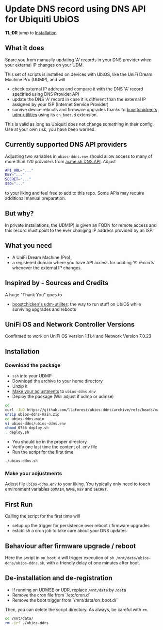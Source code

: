 # Update DNS record using DNS API for Ubiquiti UbiOS

**TL;DR** jump to [Installation](#Installation)

## What it does

Spare you from manually updating 'A' records in your DNS provider when your external IP changes on your UDM.

This set of scripts is installed on devices with UbiOS, like the UniFi Dream Machine Pro (UDMP), and will

* check external IP address and compare it with the DNS 'A' record specified using DNS Provider API
* update the DNS 'A' record in case it is different than the external IP assigned by your ISP (Internet Service Provider)
* survive device reboots and firmware upgrades thanks to [boostchicken's udm-utilities](https://github.com/boostchicken/udm-utilities) using its `on_boot.d` extension.

This is valid as long as Ubiquiti does not change something in their config. Use at your own risk, you have been warned.

## Currently supported DNS API providers

Adjusting two variables in `ubios-ddns.env` should allow access to many of more than 120 providers from [acme.sh DNS API](https://github.com/acmesh-official/acme.sh/wiki/dnsapi). Adjust

`````sh
API_URL="..."
KEY="..."
SECRET="..."
SSO="..."
`````

to your liking and feel free to add to this repo. Some APIs may require additional manual preparation.

## But why?

In private installations, the UDM(P) is given an FQDN for remote access and this record must point to the ever changing IP address provided by an ISP.

## What you need

* A UniFi Dream Machine (Pro),
* a registered domain where you have API access for udating 'A' records whenever the external IP changes.

## Inspired by - Sources and Credits

A huge "Thank You" goes to

* [boostchicken's udm-utilites](https://github.com/boostchicken/udm-utilities): the way to run stuff on UbiOS while surviving upgrades and reboots

## UniFi OS and Network Controller Versions

Confirmed to work on UniFi OS Version 1.11.4 and Network Version 7.0.23

## Installation

### Download the package

* `ssh` into your UDMP
* Download the archive to your home directory
* Unzip it
* [Make your adjustments](#make-your-adjustments) to `ubios-ddns.env`
* Deploy the package (Will adjust if udmp or udmse)

````sh
cd
curl -JLO https://github.com/llaforest/ubios-ddns/archive/refs/heads/main.zip
unzip ubios-ddns-main.zip
cd ubios-ddns-main
vi ubios-ddns/ubios-ddns.env
chmod 0755 deploy.sh
. deploy.sh
````

* You should be in the proper directory
* Verify one last time the content of .env file
* Run the script for the first time

````sh
./ubios-ddns.sh
````

### Make your adjustments

Adjust file `ubios-ddns.env` to your liking. You typically only need to touch environment variables `DOMAIN`, `NAME`, `KEY` and `SECRET`.

## First Run

Calling the script for the first time will

* setup up the trigger for persistence over reboot / firmware upgrades
* establish a cron job to take care about your DNS updates

## Behaviour after firmware upgrade / reboot

Here the script in `on_boot.d` will trigger execution of `sh /mnt/data/ubios-ddns/ubios-ddns.sh`, with a friendly delay of one minutes after boot.

## De-installation and de-registration

* If running on UDMSE or UDR, replace `/mnt/data` by `/data`
* Remove the cron file from `/etc/cron.d´
* Remove the boot trigger from `/mnt/data/on_boot.d/´

Then, you can delete the script directory. As always, be careful with `rm`.

````sh
cd /mnt/data/
rm -irf ./ubios-ddns
````
